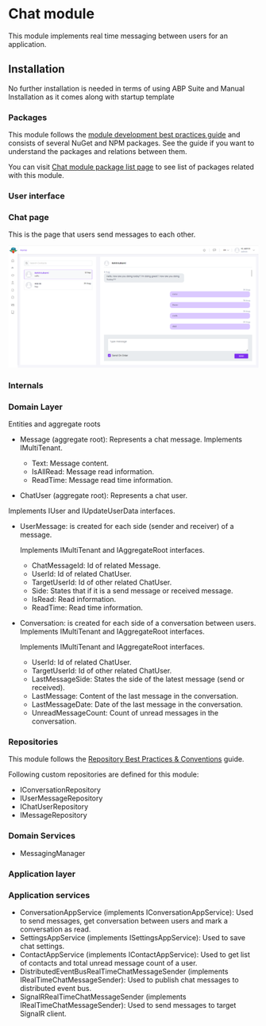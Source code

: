 Chat module
===========

This module implements real time messaging between users for an application.

Installation
------------

No further installation is needed in terms of using ABP Suite and Manual Installation as it comes along with startup template

### Packages

This module follows the [module development best practices guide](https://docs.abp.io/en/abp/latest/Best-Practices/Index) and consists of several NuGet and NPM packages. See the guide if you want to understand the packages and relations between them.

You can visit [Chat module package list page](https://abp.io/packages?moduleName=Volo.Chat) to see list of packages related with this module.

### User interface

### Chat page

This is the page that users send messages to each other.

![This is the page that users send messages to each other](./images/chat.png)

### Internals

### Domain Layer

Entities and aggregate roots

* Message (aggregate root): Represents a chat message. Implements IMultiTenant.

  * Text: Message content.
  * IsAllRead: Message read information.
  * ReadTime: Message read time information.
* ChatUser (aggregate root): Represents a chat user.

Implements IUser and IUpdateUserData interfaces.

* UserMessage: is created for each side (sender and receiver) of a message.

  Implements IMultiTenant and IAggregateRoot interfaces.

  * ChatMessageId: Id of related Message.
  * UserId: Id of related ChatUser.
  * TargetUserId: Id of other related ChatUser.
  * Side: States that if it is a send message or received message.
  * IsRead: Read information.
  * ReadTime: Read time information.
* Conversation: is created for each side of a conversation between users. Implements IMultiTenant and IAggregateRoot interfaces.

  Implements IMultiTenant and IAggregateRoot interfaces.

  * UserId: Id of related ChatUser.
  * TargetUserId: Id of other related ChatUser.
  * LastMessageSide: States the side of the latest message (send or received).
  * LastMessage: Content of the last message in the conversation.
  * LastMessageDate: Date of the last message in the conversation.
  * UnreadMessageCount: Count of unread messages in the conversation.

### Repositories

This module follows the [Repository Best Practices &amp; Conventions](https://docs.abp.io/en/abp/latest/Best-Practices/Repositories) guide.

Following custom repositories are defined for this module:

* IConversationRepository
* IUserMessageRepository
* IChatUserRepository
* IMessageRepository

### Domain Services

* MessagingManager

### Application layer

### Application services

* ConversationAppService (implements IConversationAppService): Used to send messages, get conversation between users and mark a conversation as read.
* SettingsAppService (implements ISettingsAppService): Used to save chat settings.
* ContactAppService (implements IContactAppService): Used to get list of contacts and total unread message count of a user.
* DistributedEventBusRealTimeChatMessageSender (implements IRealTimeChatMessageSender): Used to publish chat messages to distributed event bus.
* SignalRRealTimeChatMessageSender (implements IRealTimeChatMessageSender): Used to send messages to target SignalR client.
